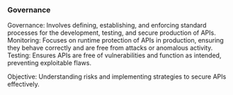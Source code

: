 ### Governance



Governance: Involves defining, establishing, and enforcing standard processes for the development, testing, and secure production of APIs.
Monitoring: Focuses on runtime protection of APIs in production, ensuring they behave correctly and are free from attacks or anomalous activity.
Testing: Ensures APIs are free of vulnerabilities and function as intended, preventing exploitable flaws.

Objective: Understanding risks and implementing strategies to secure APIs effectively.
